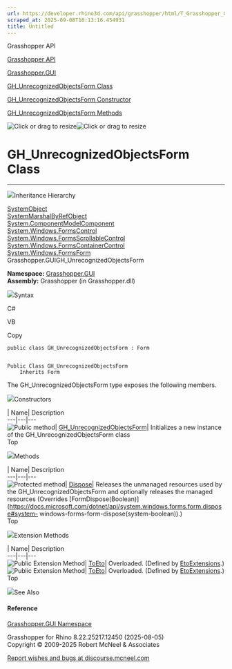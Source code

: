 ```yaml
---
url: https://developer.rhino3d.com/api/grasshopper/html/T_Grasshopper_GUI_GH_UnrecognizedObjectsForm.htm
scraped_at: 2025-09-08T16:13:16.454931
title: Untitled
---
```


Grasshopper API

[Grasshopper API](../html/723c01da-9986-4db2-8f53-6f3a7494df75.htm
"Grasshopper API")

[Grasshopper.GUI](../html/N_Grasshopper_GUI.htm "Grasshopper.GUI")

[GH_UnrecognizedObjectsForm
Class](../html/T_Grasshopper_GUI_GH_UnrecognizedObjectsForm.htm
"GH_UnrecognizedObjectsForm Class")

[GH_UnrecognizedObjectsForm Constructor
](../html/M_Grasshopper_GUI_GH_UnrecognizedObjectsForm__ctor.htm
"GH_UnrecognizedObjectsForm Constructor ")

[GH_UnrecognizedObjectsForm
Methods](../html/Methods_T_Grasshopper_GUI_GH_UnrecognizedObjectsForm.htm
"GH_UnrecognizedObjectsForm Methods")

![Click or drag to resize](../icons/TocOpen.gif)![Click or drag to
resize](../icons/TocClose.gif)

# GH_UnrecognizedObjectsForm Class  
  
---  
  
![](../icons/SectionExpanded.png)Inheritance Hierarchy

[SystemObject](https://docs.microsoft.com/dotnet/api/system.object)  
[SystemMarshalByRefObject](https://docs.microsoft.com/dotnet/api/system.marshalbyrefobject)  
[System.ComponentModelComponent](https://docs.microsoft.com/dotnet/api/system.componentmodel.component)  
[System.Windows.FormsControl](https://docs.microsoft.com/dotnet/api/system.windows.forms.control)  
[System.Windows.FormsScrollableControl](https://docs.microsoft.com/dotnet/api/system.windows.forms.scrollablecontrol)  
[System.Windows.FormsContainerControl](https://docs.microsoft.com/dotnet/api/system.windows.forms.containercontrol)  
[System.Windows.FormsForm](https://docs.microsoft.com/dotnet/api/system.windows.forms.form)  
Grasshopper.GUIGH_UnrecognizedObjectsForm  

**Namespace:** [Grasshopper.GUI](N_Grasshopper_GUI.htm)  
**Assembly:** Grasshopper (in Grasshopper.dll)

![](../icons/SectionExpanded.png)Syntax

C#

VB

Copy

    
    
    public class GH_UnrecognizedObjectsForm : Form
    
    
    Public Class GH_UnrecognizedObjectsForm
    	Inherits Form

The GH_UnrecognizedObjectsForm type exposes the following members.

![](../icons/SectionExpanded.png)Constructors

| Name| Description  
---|---|---  
![Public method](../icons/pubmethod.gif)|
[GH_UnrecognizedObjectsForm](M_Grasshopper_GUI_GH_UnrecognizedObjectsForm__ctor.htm)|
Initializes a new instance of the GH_UnrecognizedObjectsForm class  
Top

![](../icons/SectionExpanded.png)Methods

| Name| Description  
---|---|---  
![Protected method](../icons/protmethod.gif)|
[Dispose](M_Grasshopper_GUI_GH_UnrecognizedObjectsForm_Dispose.htm)| Releases
the unmanaged resources used by the GH_UnrecognizedObjectsForm and optionally
releases the managed resources (Overrides
[FormDispose(Boolean)](https://docs.microsoft.com/dotnet/api/system.windows.forms.form.dispose#system-
windows-forms-form-dispose\(system-boolean\)).)  
Top

![](../icons/SectionExpanded.png)Extension Methods

| Name| Description  
---|---|---  
![Public Extension Method](../icons/pubextension.gif)|
[ToEto](M_Grasshopper_EtoExtensions_ToEto_8.htm)| Overloaded. (Defined by
[EtoExtensions](T_Grasshopper_EtoExtensions.htm).)  
![Public Extension Method](../icons/pubextension.gif)|
[ToEto](M_Grasshopper_EtoExtensions_ToEto_7.htm)| Overloaded. (Defined by
[EtoExtensions](T_Grasshopper_EtoExtensions.htm).)  
Top

![](../icons/SectionExpanded.png)See Also

#### Reference

[Grasshopper.GUI Namespace](N_Grasshopper_GUI.htm)

Grasshopper for Rhino 8.22.25217.12450 (2025-08-05)  
Copyright © 2009-2025 Robert McNeel & Associates

[Report wishes and bugs at
discourse.mcneel.com](https://discourse.mcneel.com/c/grasshopper)

